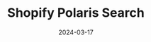 ---
layout: post
title: 'Shopify Polaris Search'
video-link: https://ant.umn.edu/embedded/cibpsxulpq
date: 2024-03-17
application: shopify
flow-type: search
tags: [web,discovery,hotkeys]
---